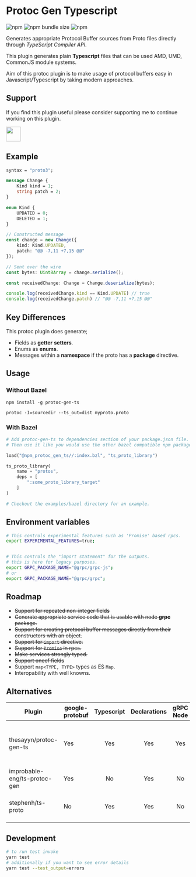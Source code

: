# Protoc Gen Typescript 

![npm](https://img.shields.io/npm/v/protoc-gen-ts)
![npm bundle size](https://img.shields.io/bundlephobia/min/protoc-gen-ts)
![npm](https://img.shields.io/npm/dm/protoc-gen-ts)

Generates appropriate Protocol Buffer sources from Proto files directly through _TypeScript Compiler API_.

This plugin generates plain **Typescript** files that can be used AMD, UMD, CommonJS module systems.

Aim of this protoc plugin is to make usage of protocol buffers easy in Javascript/Typescript by taking modern approaches.

## Support

If you find this plugin useful please consider supporting me to continue working on this plugin.

<a href="https://www.buymeacoffee.com/thesayyn">
<img height="40px" src="https://img.buymeacoffee.com/button-api/?text=Buy me a coffee&emoji=🙌&slug=thesayyn&button_colour=FFDD00&font_colour=000000&font_family=Cookie&outline_colour=000000&coffee_colour=ffffff">
</a>


## Example

```proto
syntax = "proto3";

message Change {
    Kind kind = 1;
    string patch = 2;
}

enum Kind {
    UPDATED = 0;
    DELETED = 1;
}
```


```typescript
// Constructed message
const change = new Change({
    kind: Kind.UPDATED,
    patch: "@@ -7,11 +7,15 @@"
});

// Sent over the wire
const bytes: Uint8Array = change.serialize();

const receivedChange: Change = Change.deserialize(bytes);

console.log(receivedChange.kind == Kind.UPDATE) // true
console.log(receivedChange.patch) // "@@ -7,11 +7,15 @@"

```


## Key Differences

This protoc plugin does generate;

- Fields as **getter** **setters**.
- Enums as **enums**.
- Messages within a **namespace** if the proto has a **package** directive.


## Usage

### Without Bazel
```properties
npm install -g protoc-gen-ts

protoc -I=sourcedir --ts_out=dist myproto.proto
```
### With Bazel
```py
# Add protoc-gen-ts to dependencies section of your package.json file.
# Then use it like you would use the other bazel compatible npm packages.

load("@npm_protoc_gen_ts//:index.bzl", "ts_proto_library")

ts_proto_library(
    name = "protos",
    deps = [
        ":some_proto_library_target"
    ]
)

# Checkout the examples/bazel directory for an example.
```


## Environment variables

```sh
# This controls experimental features such as 'Promise' based rpcs.
export EXPERIMENTAL_FEATURES=true;


# This controls the "import statement" for the outputs.
# this is here for legacy purposes.
export GRPC_PACKAGE_NAME="@grpc/grpc-js";
# or 
export GRPC_PACKAGE_NAME="@grpc/grpc";

```
## Roadmap

- <s>Support for repeated non-integer fields</s>
- <s>Generate appropriate service code that is usable with node **grpc** package.</s>
- <s>Support for creating protocol buffer messages directly from their constructors with an object.</s>
- <s>Support for `import` directive.</s>
- <s>Support for `Promise` in rpcs.</s>
- <s>Make services strongly typed.</s>
- <s>Support oneof fields</s>
- Support `map<TYPE, TYPE>` types as ES `Map`.
- Interopability with well knowns.


## Alternatives

| Plugin | google-protobuf | Typescript | Declarations | gRPC Node | gRPC Web | ES6 Support | Notes |
|------------------------------|-----------------|:----------:|:------------:|:---------:|:--------:|:-----------:|:-----------------------------------------------------------------------------------------------------------------------------------:|
| thesayyn/protoc-gen-ts | Yes | Yes | Yes | Yes | Partial | Yes | The generated messages are compatible with ever-green browsers.<br>However, you might need to use third-party packages to use rpcs. |
| improbable-eng/ts-protoc-gen | Yes | No | Yes | No | Yes | Partial | Drawback: You can't bundle generated files with rollup since<br>they are not >= ES6 compatible. |
| stephenh/ts-proto | No | Yes | Yes | No | No | Yes | There is no support for rpcs.<br>See: https://github.com/stephenh/ts-proto/issues/2 |


## Development

```sh
# to run test invoke
yarn test
# additionally if you want to see error details
yarn test --test_output=errors

```
